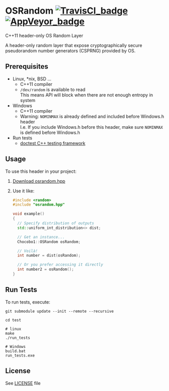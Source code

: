 # OSRandom [![TravisCI_badge]][TravisCI_link] [![AppVeyor_badge]][AppVeyor_link]

[TravisCI_badge]: https://travis-ci.org/Chocobo1/OSRandom.svg?branch=master
[TravisCI_link]: https://travis-ci.org/Chocobo1/OSRandom
[AppVeyor_badge]: https://ci.appveyor.com/api/projects/status/github/Chocobo1/OSRandom?branch=master&svg=true
[AppVeyor_link]: https://ci.appveyor.com/project/Chocobo1/OSRandom

C++11 header-only OS Random Layer

A header-only random layer that expose cryptographically secure pseudorandom number generators (CSPRNG) provided by OS.


## Prerequisites
* Linux, *nix, BSD ...
  * C++11 compiler
  * `/dev/random` is available to read<br />
    This means API will block when there are not enough entropy in system
* Windows
  * C++11 compiler
  * Warning: `NOMINMAX` is already defined and included before Windows.h header<br />
    I.e. If you include Windows.h before this header, make sure `NOMINMAX` is defined before Windows.h
* Run tests
  * [doctest C++ testing framework](https://github.com/onqtam/doctest)


## Usage
To use this header in your project:

1. [Download osrandom.hpp](https://raw.githubusercontent.com/Chocobo1/OSRandom/master/osrandom.hpp)

2. Use it like:
    ```c++
    #include <random>
    #include "osrandom.hpp"

    void example()
    {
      // Specify distribution of outputs
      std::uniform_int_distribution<> dist;

      // Get an instance...
      Chocobo1::OSRandom osRandom;

      // Voilà!
      int number = dist(osRandom);

      // Or you prefer accessing it directly
      int number2 = osRandom();
    }
    ```


## Run Tests
To run tests, execute:
```shell
git submodule update --init --remote --recursive

cd test

# linux
make
./run_tests

# Windows
build.bat
run_tests.exe
```


## License
See [LICENSE](./LICENSE) file
